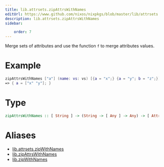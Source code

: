 ```yaml
---
title: lib.attrsets.zipAttrsWithNames
editUrl: https://www.github.com/nixos/nixpkgs/blob/master/lib/attrsets.nix#L879C5
description: lib.attrsets.zipAttrsWithNames
sidebar:

    order: 7
---
```


Merge sets of attributes and use the function `f` to merge attributes
values.

# Example

```nix
zipAttrsWithNames ["a"] (name: vs: vs) [{a = "x";} {a = "y"; b = "z";}]
=> { a = ["x" "y"]; }
```

# Type

```haskell
zipAttrsWithNames :: [ String ] -> (String -> [ Any ] -> Any) -> [ AttrSet ] -> AttrSet
```


# Aliases

- [lib.attrsets.zipWithNames](reference/lib/attrsets/lib-attrsets-zipWithNames)
- [lib.zipAttrsWithNames](reference/lib/lib-zipAttrsWithNames)
- [lib.zipWithNames](reference/lib/lib-zipWithNames)


